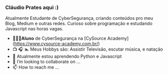 ### Cláudio Prates aqui :)
Atualmente Estudante de CyberSegurança, criando conteúdos pro meu Blog, Medium e outras redes. Curioso sobre programação e estudando Javascript nas horas vagas.

- 👨🏻‍💻**Aluno** de CyberSegurança na [CySource Academy] (https://www.cysource-academy.com.br/)
- 📺 🎧 🏊 Meus Hobbys são: Assistir Televisão, escutar música, e natação
- 🌱 Atualmente estou aprendendo Python e Javascript
- 💞️ I’m looking to collaborate on ...
- 📫 How to reach me ...

<!---
Claudio-Prates/Claudio-Prates is a ✨ special ✨ repository because its `README.md` (this file) appears on your GitHub profile.
You can click the Preview link to take a look at your changes.
--->
